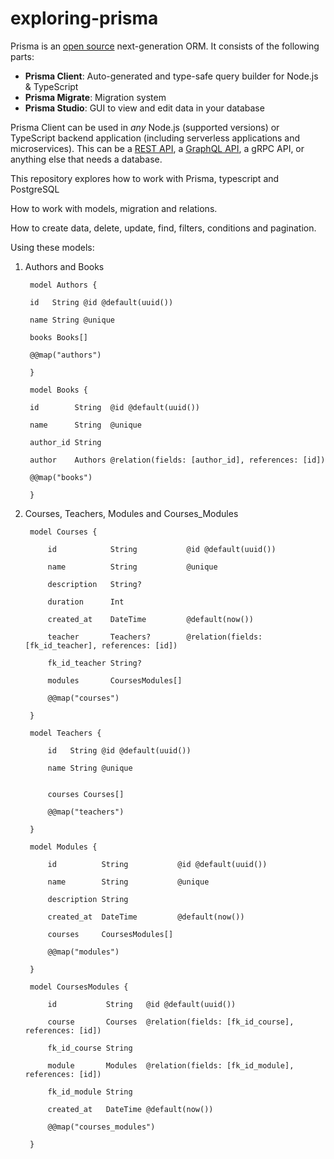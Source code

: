 # exploring-prisma
Prisma is an [open source](https://github.com/prisma/prisma) next-generation ORM. It consists of the following parts:

- **Prisma Client**: Auto-generated and type-safe query builder for Node.js & TypeScript
- **Prisma Migrate**: Migration system
- **Prisma Studio**: GUI to view and edit data in your database

Prisma Client can be used in *any* Node.js (supported versions) or TypeScript backend application (including serverless applications and microservices). This can be a [REST API](https://www.prisma.io/docs/concepts/overview/prisma-in-your-stack/rest), a [GraphQL API](https://www.prisma.io/docs/concepts/overview/prisma-in-your-stack/graphql), a gRPC API, or anything else that needs a database.

This repository explores how to work with Prisma, typescript and PostgreSQL

How to work with models, migration and relations.

How to create data, delete, update, find, filters, conditions and pagination.

Using these models:

1. Authors and Books

		model Authors {

		id   String @id @default(uuid())

		name String @unique

		books Books[]

		@@map("authors")
		
		}

		model Books {

		id        String  @id @default(uuid())

		name      String  @unique

		author_id String

		author    Authors @relation(fields: [author_id], references: [id])

		@@map("books")

		}

2. Courses, Teachers, Modules and Courses_Modules

		model Courses {

			id            String           @id @default(uuid())

			name          String           @unique

			description   String?

			duration      Int

			created_at    DateTime         @default(now())

			teacher       Teachers?        @relation(fields: [fk_id_teacher], references: [id])

			fk_id_teacher String?

			modules       CoursesModules[]

			@@map("courses")

		}

		model Teachers {

			id   String @id @default(uuid())

			name String @unique


			courses Courses[]

			@@map("teachers")

		}

		model Modules {

			id          String           @id @default(uuid())

			name        String           @unique

			description String

			created_at  DateTime         @default(now())

			courses     CoursesModules[]

			@@map("modules")

		}

		model CoursesModules {

			id           String   @id @default(uuid())

			course       Courses  @relation(fields: [fk_id_course], references: [id])

			fk_id_course String

			module       Modules  @relation(fields: [fk_id_module], references: [id])

			fk_id_module String

			created_at   DateTime @default(now())

			@@map("courses_modules")

		}
